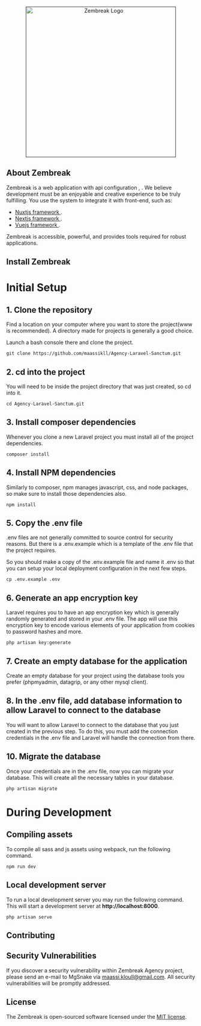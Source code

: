 <p align="center"><a href="" ><img src="../Agency-Laravel-Sanctum/public/img/Zenbreak LOGO.png" width="400" alt="Zembreak Logo"></a></p>



## About Zembreak

Zembreak is a web application with api configuration , . We believe development must be an enjoyable and creative experience to be truly fulfilling. You use the system to integrate it with front-end, such as:

- [Nuxtjs framework ](https://nuxt.com/).
- [Nextjs framework ](https://nextjs.org/).
- [Vuejs framework ](https://vuejs.org/).


Zembreak is accessible, powerful, and provides tools required for robust applications.

## Install Zembreak

# Initial Setup

## 1. Clone the repository
Find a location on your computer where you want to store the project(www is recommended). A directory made for projects is generally a good choice.

Launch a bash console there and clone the project.

`git clone https://github.com/maassikll/Agency-Laravel-Sanctum.git`

## 2. cd into the project
You will need to be inside the project directory that was just created, so cd into it.


`cd Agency-Laravel-Sanctum.git`

## 3. Install composer dependencies
Whenever you clone a new Laravel project you must install all of the project dependencies.

`composer install`

## 4. Install NPM dependencies
Similarly to composer, npm manages javascript, css, and node packages, so make sure to install those dependencies also.

`npm install`

## 5. Copy the .env file
.env files are not generally committed to source control for security reasons. But there is a .env.example which is a template of the .env file that the project requires.

So you should make a copy of the .env.example file and name it .env so that you can setup your local deployment configuration in the next few steps.

`cp .env.example .env`

## 6. Generate an app encryption key
Laravel requires you to have an app encryption key which is generally randomly generated and stored in your .env file. The app will use this encryption key to encode various elements of your application from cookies to password hashes and more.

`php artisan key:generate`

## 7. Create an empty database for the application
Create an empty database for your project using the database tools you prefer (phpmyadmin, datagrip, or any other mysql client).

## 8. In the .env file, add database information to allow Laravel to connect to the database
You will want to allow Laravel to connect to the database that you just created in the previous step. To do this, you must add the connection credentials in the .env file and Laravel will handle the connection from there.


## 10. Migrate the database
Once your credentials are in the .env file, now you can migrate your database. This will create all the necessary tables in your database.

`php artisan migrate`


# During Development

## Compiling assets
To compile all sass and js assets using webpack, run the following command.

`npm run dev`

## Local development server
To run a local development server you may run the following command. This will start a development server at **http://localhost:8000**.

`php artisan serve`





## Contributing




## Security Vulnerabilities

If you discover a security vulnerability within Zembreak Agency project, please send an e-mail to MgSnake via [maassi.kloull@gmail.com](mailto:maassi.kloull@gmail.com). All security vulnerabilities will be promptly addressed.

## License

The Zembreak  is open-sourced software licensed under the [MIT license](https://opensource.org/licenses/MIT).

